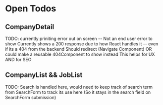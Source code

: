 # Open Todos

## CompanyDetail

TODO: currently priniting error out on screen -- Not an end user error to show
 Currently shows a 200 response due to how React handles it -- even if its a 404 from the backend
 Should redirect (Navigate Component) OR could make a reusable 404Component to show instead
 This helps for UX AND for SEO

## CompanyList && JobList

TODO: Search is handled here, would need to keep track of search term
from SearchForm to track its use here (So it stays in the search field on SearchForm submission)
